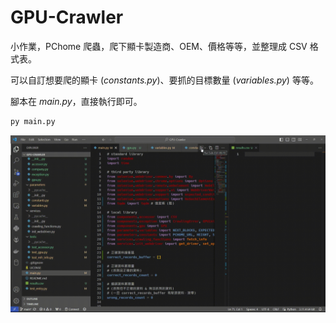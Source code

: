 # GPU-Crawler

小作業，PChome 爬蟲，爬下顯卡製造商、OEM、價格等等，並整理成 CSV 格式表。

可以自訂想要爬的顯卡 (*constants.py*)、要抓的目標數量 (*variables.py*) 等等。

腳本在 *main.py*，直接執行即可。

```bash
py main.py
```

![crawler-short](tests/crawler-short.gif)
